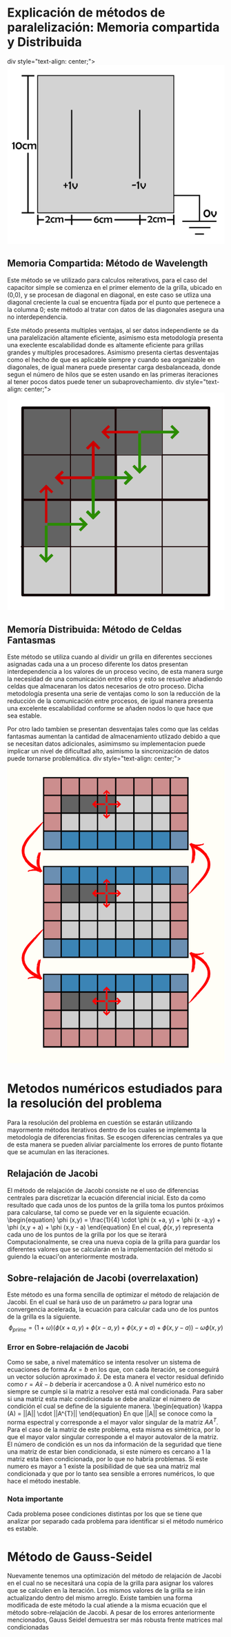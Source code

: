 # Explicación de métodos de paralelización: Memoria compartida y Distribuida
div style="text-align: center;">
    <img src="images/Grilla.png" alt="Modelo de capacitor">
</div>

## Memoria Compartida: Método de Wavelength

Este método se ve utilizado para calculos reiterativos, para el caso del capacitor simple se comienza en el primer elemento de la grilla, ubicado en (0,0), y se procesan de diagonal en diagonal, en este caso se utliza una diagonal creciente la cual se encuentra fijada por el punto que pertenece a la columna 0; este método al tratar con datos de las diagonales asegura una no interdependencia.

Este método presenta multiples ventajas, al ser datos independiente se da una paralelización altamente eficiente, asimismo esta metodología presenta una execlente escalabilidad donde es altamente eficiente para grillas grandes y multiples procesadores. Asimismo presenta ciertas desventajas como el hecho de que es aplicable siempre y cuando sea organizable en diagonales, de igual manera puede presentar carga desbalanceada, donde segun el número de hilos que se esten usando en las primeras iteraciones al tener pocos datos puede tener un subaprovechamiento.
div style="text-align: center;">
    <img src="images/diag way.png" alt="método de Wavelength">
</div>

## Memoría Distribuida: Método de Celdas Fantasmas

Este método se utiliza cuando al dividir un grilla en diferentes secciones asignadas cada una a un proceso diferente los datos presentan interdependencia a los valores de un proceso vecino, de esta manera surge la necesidad de una comunicación entre ellos y esto se resuelve añadiendo celdas que almacenaran los datos necesarios de otro proceso. Dicha metodología presenta una serie de ventajas como lo son la reducción de la reducción de la comunicación  entre procesos, de igual manera presenta una excelente escalabilidad conforme se añaden nodos lo que hace que sea estable.

Por otro lado tambien se presentan desventajas tales como que las celdas fantasmas aumentan la cantidad de almacenamiento utlizado debido a que se necesitan datos adicionales, asimimsmo su implementacion puede implicar un nivel de dificultad alto, asimismo la sincronización de datos puede tornarse problemática.
div style="text-align: center;">
    <img src="images/ghost.png" alt="método de celdas fantasma">
</div>

# Metodos numéricos estudiados para la resolución del problema

Para la resolución del problema en cuestión se estarán utilizando mayormente métodos iterativos dentro de los cuales se implementa la metodología de diferencias finitas. Se escogen diferencias centrales ya que de esta manera se pueden aliviar parcialmente los errores de punto flotante que se acumulan en las iteraciones.

## Relajación de Jacobi 
El método de relajación de Jacobi consiste ne el uso de diferencias centrales para discretizar la ecuación diferencial inicial. Esto da como resultado que cada unos de los puntos de la grilla toma los puntos próximos para calcularse, tal como se puede ver en la siguiente ecuación.
\begin{equation}
 \phi (x,y) = \frac{1}{4} \cdot \phi (x +a, y) + \phi (x -a,y) + \phi (x,y + a) + \phi (x,y - a)
\end{equation}
En el cual, $\phi (x, y)$ representa cada uno de los puntos de la grilla por los que se iterará
Computacionalmente, se crea una nueva copia de la grilla para guardar los diferentes valores que se calcularán en la implementación del método si guiendo la ecuaci'on anteriormente mostrada.

## Sobre-relajación de Jacobi (overrelaxation)
Este método es una forma sencilla de optimizar el método de relajación de Jacobi. En el cual se hará uso de un parámetro $\omega$ para lograr una convergencia acelerada, la ecuación para calcular cada uno de los puntos de la grilla es la siguiente.
$$
\phi_{prime} = (1+\omega)(\phi (x +a, y) + \phi (x -a,y) + \phi (x,y + a) + \phi (x,y - a)) - \omega \phi (x,y)
$$
### Error en Sobre-relajación de Jacobi
Como se sabe, a nivel matemático se intenta resolver un sistema de ecuaciones de forma $Ax=b$ en los que, con cada iteración, se conseguirá un vector solución aproximado $\bar{x}$. De esta manera el vector residual definido como $r = A\bar{x} - b$ debería ir acercandose a 0. A nivel numérico esto no siempre se cumple si la matriz a resolver está mal condicionada.
Para saber si una matriz esta malc condicionada se debe analizar el número de condición el cual se define de la siguiente manera.
\begin{equation}
\kappa (A) = ||A|| \cdot ||A^{T}||
\end{equation}
En que ||A|| se conoce como la norma espectral y corresponde a el mayor valor singular de la matriz $AA^{T}$. Para el caso de la matriz de este problema, esta misma es simétrica, por lo que el mayor valor singular corresponde a el mayor autovalor de la matriz.
El número de condición es un nos da información de la seguridad que tiene una matriz de estar bien condicionada, si este número es cercano a 1 la matriz esta bien condicionada, por lo que no habría problemas. Si este numero es mayor a 1 existe la posibilidad de que sea una matriz mal condicionada y que por lo tanto sea sensible a errores numéricos, lo que hace el método inestable.
### Nota importante
Cada problema posee condiciones distintas por los que se tiene que analizar por separado cada problema para identificar si el método numérico es estable. 
# Método de Gauss-Seidel
Nuevamente tenemos una optimización del método de relajación de Jacobi en el cual no se necesitará una copia de la grilla para asignar los valores que se calculen en la iteración. Los mismos valores de la grilla se irán actualizando dentro del mismo arreglo. Existe tambien una forma modificada de este método la cual atiende a la misma ecuación que el método sobre-relajación de Jacobi. A pesar de los errores anteriormente mencionados, Gauss Seidel demuestra ser más robusta frente matrices mal condicionadas
